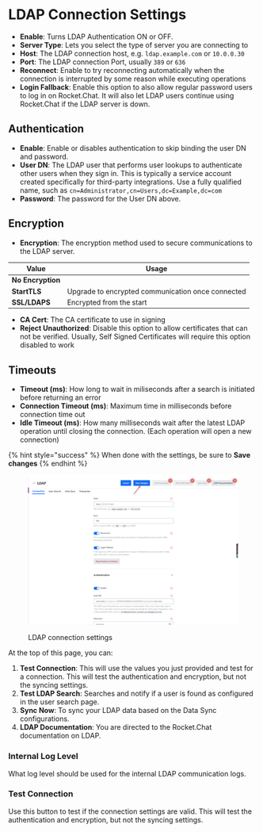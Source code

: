 # LDAP Connection Settings

* **Enable**: Turns LDAP Authentication ON or OFF.
* **Server Type**: Lets you select the type of server you are connecting to
* **Host**: The LDAP connection host, e.g. `ldap.example.com` or `10.0.0.30`
* **Port**: The LDAP connection Port, usually `389` or `636`
* **Reconnect**: Enable to try reconnecting automatically when the connection is interrupted by some reason while executing operations
* **Login Fallback**: Enable this option to also allow regular password users to log in on Rocket.Chat. It will also let LDAP users continue using Rocket.Chat if the LDAP server is down.

## Authentication

* **Enable**: Enable or disables authentication to skip binding the user DN and password.
* **User DN**: The LDAP user that performs user lookups to authenticate other users when they sign in. This is typically a service account created specifically for third-party integrations. Use a fully qualified name, such as `cn=Administrator,cn=Users,dc=Example,dc=com`
* **Password**: The password for the User DN above.

## Encryption

* **Encryption**: The encryption method used to secure communications to the LDAP server.

| Value             | Usage                                             |
| ----------------- | ------------------------------------------------- |
| **No Encryption** |                                                   |
| **StartTLS**      | Upgrade to encrypted communication once connected |
| **SSL/LDAPS**     | Encrypted from the start                          |

* **CA Cert**: The CA certificate to use in signing
* **Reject Unauthorized**: Disable this option to allow certificates that can not be verified. Usually, Self Signed Certificates will require this option disabled to work

## Timeouts

* **Timeout (ms)**: How long to wait in miliseconds after a search is initiated before returning an error
* **Connection Timeout (ms)**: Maximum time in milliseconds before connection time out
* **Idle Timeout (ms)**: How many milliseconds wait after the latest LDAP operation until closing the connection. (Each operation will open a new connection)

{% hint style="success" %}
When done with the settings, be sure to **Save changes**
{% endhint %}

<figure><img src="../../../../../.gitbook/assets/LDAP connection settings.png" alt=""><figcaption><p>LDAP connection settings</p></figcaption></figure>

At the top of this page, you can:

1. **Test Connection**: This will use the values you just provided and test for a connection. This will test the authentication and encryption, but not the syncing settings.
2. **Test LDAP Search**: Searches and notify if a user is found as configured in the user search page.
3. **Sync Now**: To sync your LDAP data based on the Data Sync configurations.
4. **LDAP Documentation**: You are directed to the Rocket.Chat documentation on LDAP.

###

### Internal Log Level

What log level should be used for the internal LDAP communication logs.

### Test Connection

Use this button to test if the connection settings are valid. This will test the authentication and encryption, but not the syncing settings.
